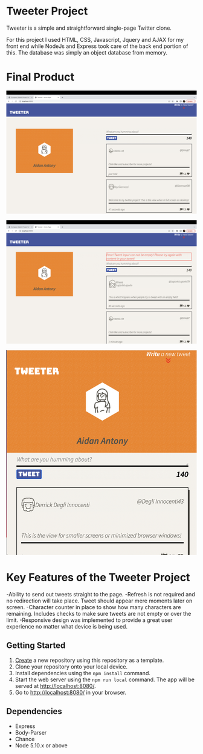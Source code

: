 # Tweeter Project

Tweeter is a simple and straightforward single-page Twitter clone.

For this project I used HTML, CSS, Javascript, Jquery and AJAX for my front end while NodeJs and Express took care of the back end portion of this. The database was simply an object database from memory. 

# Final Product
!["This is the view of the homepage of the site when you open it. Tweets flow down on the right side in this view"](https://github.com/aidanantony/tweeter/blob/master/snapshot-doc/Home-page.png)

!["This is the view of the homepage of the site again, but this time with an error message that appears when a user attempts to tweet an empty tweet."](https://github.com/aidanantony/tweeter/blob/master/snapshot-doc/Error-message.png)

!["This is the view of the homepage when a smaller screen or minimized window is used."](https://github.com/aidanantony/tweeter/blob/master/snapshot-doc/Smaller-screen-view.png)
# Key Features of the Tweeter Project
-Ability to send out tweets straight to the page. 
-Refresh is not required and no redirection will take place. Tweet should appear mere moments later on screen.
-Character counter in place to show how many characters are remaining. Includes checks to make sure tweets are not empty or over the limit.
-Responsive design was implemented to provide a great user experience no matter what device is being used. 
## Getting Started

1. [Create](https://docs.github.com/en/repositories/creating-and-managing-repositories/creating-a-repository-from-a-template) a new repository using this repository as a template.
2. Clone your repository onto your local device.
3. Install dependencies using the `npm install` command.
3. Start the web server using the `npm run local` command. The app will be served at <http://localhost:8080/>.
4. Go to <http://localhost:8080/> in your browser.

## Dependencies

- Express
- Body-Parser
- Chance
- Node 5.10.x or above

